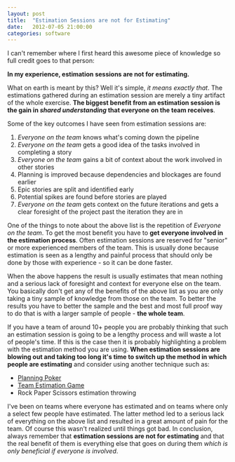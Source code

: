 ```yaml
---
layout: post
title:  "Estimation Sessions are not for Estimating"
date:   2012-07-05 21:00:00
categories: software
---
```


I can't remember where I first heard this awesome piece of knowledge so full credit goes to that person:

**In my experience, estimation sessions are not for estimating.**

<!--more-->

What on earth is meant by this? Well it's simple, _it means exactly that_. The estimations gathered during an estimation session are merely a tiny artifact of the whole exercise. **The biggest benefit from an estimation session is the gain in _shared understanding_ that everyone on the team receives**.

Some of the key outcomes I have seen from estimation sessions are:

1.  _Everyone on the team_ knows what's coming down the pipeline
2.  _Everyone on the team_ gets a good idea of the tasks involved in completing a story
3.  _Everyone on the team_ gains a bit of context about the work involved in other stories
4.  Planning is improved because dependencies and blockages are found earlier
5.  Epic stories are split and identified early
6.  Potential spikes are found before stories are played
7.  _Everyone on the team_ gets context on the future iterations and gets a clear foresight of the project past the iteration they are in

One of the things to note about the above list is the repetition of _Everyone on the team_. To get the most benefit you have to **get everyone involved in the estimation process**. Often estimation sessions are reserved for "senior" or more experienced members of the team. This is usually done because estimation is seen as a lengthy and painful process that should only be done by those with experience - so it can be done faster.

When the above happens the result is usually estimates that mean nothing and a serious lack of foresight and context for everyone else on the team. You basically don't get any of the benefits of the above list as you are only taking a tiny sample of knowledge from those on the team. To better the results you have to better the sample and the best and most full proof way to do that is with a larger sample of people - **the whole team**.

If you have a team of around 10+ people you are probably thinking that such an estimation session is going to be a lengthy process  and will waste a lot of people's time. If this is the case then it is probably highlighting a problem with the estimation method you are using. **When estimation sessions are blowing out and taking too long it's time to switch up the method in which people are estimating** and consider using another technique such as:

*   [Planning Poker](http://en.wikipedia.org/wiki/Planning_poker)
*   [Team Estimation Game](http://loveagile.com/planning/team-estimation-game)
*   Rock Paper Scissors estimation throwing 

I've been on teams where everyone has estimated and on teams where only a select few people have estimated. The latter method led to a serious lack of everything on the above list and resulted in a great amount of pain for the team. Of course this wasn't realized until things got bad. In conclusion, always remember that **estimation sessions are not for estimating** and that the real benefit of them is everything else that goes on during them _which is only beneficial if everyone is involved_.
